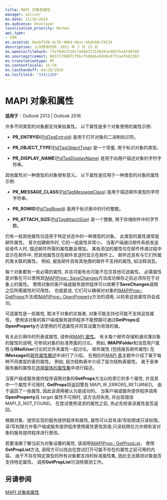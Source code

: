 ```yaml
---
title: MAPI 对象和属性
manager: soliver
ms.date: 11/16/2014
ms.audience: Developer
localization_priority: Normal
api_type:
- COM
ms.assetid: 0aebf536-dcfb-406d-86ac-65db98c78139
description: 上次修改时间：2011 年 7 月 23 日
ms.openlocfilehash: 7fef84b7519c7a9d6373198283e903fba4fd0780
ms.sourcegitcommit: 8657170d071f9bcf680aba50b9c07f2a4fb82283
ms.translationtype: MT
ms.contentlocale: zh-CN
ms.lasthandoff: 04/28/2019
ms.locfileid: "33411209"
---
```

# <a name="mapi-objects-and-properties"></a>MAPI 对象和属性

  
  
**适用于**：Outlook 2013 | Outlook 2016 
  
许多不同类型的对象都支持某些属性。 以下属性是多个对象使用的属性示例:
  
- **PR_ENTRYID**([PidTagEntryId](pidtagentryid-canonical-property.md)) 是用于打开对象的二进制标识符。
    
- **PR_OBJECT_TYPE**([PidTagObjectType](pidtagobjecttype-canonical-property.md)) 是一个常量, 用于标识对象的类型。
    
- **PR_DISPLAY_NAME**([PidTagDisplayName](pidtagdisplayname-canonical-property.md)) 是用于向用户描述对象的字符字符串。
    
其他属性对一种类型的对象很有意义。 以下属性是应用于一种类型的对象的属性示例:
  
- **PR_MESSAGE_CLASS**([PidTagMessageClass](pidtagmessageclass-canonical-property.md)) 是用于描述邮件类型的字符字符串。
    
- **PR_ROWID**([PidTagRowid](pidtagrowid-canonical-property.md)) 是用于标识表中的行的整数。
    
- **PR_ATTACH_SIZE**([PidTagAttachSize](pidtagattachsize-canonical-property.md)) 是一个整数, 用于存储附件中的字节数。
    
仍有一些其他属性仅适用于特定状态中的一种类型的对象。 此类型的属性通常是邮件属性。 首次创建邮件时, 它的一组属性非常小。 当客户端通过邮件系统发送给收件人时, 描述邮件所需的属性数会增加。 某些添加的属性仅在邮件传递过程中显示在邮件中, 而其他属性仅在邮件发送时显示在邮件上。 邮件还具有与它们所属的类关联的属性。 例如, 报告邮件具有其他类的邮件不支持的属性, 如注释消息。 
  
每个对象都有一些必需的属性, 并且可能有也可能不包含其他可选属性。 必需属性是对象在可以使用其[IMAPIProp:: SaveChanges](imapiprop-savechanges.md)方法成功保存之前必须存在于对象上的属性。 使用对象的客户端或服务提供程序可以依赖于**SaveChanges**调用之后所需属性的可用性。 也就是说, 它们可以确保对对象的[IMAPIProp:: GetProps](imapiprop-getprops.md)方法或[IMAPIProp:: OpenProperty](imapiprop-openproperty.md)方法的调用, 以检索这些属性将会成功。 
  
可选属性是一些属性, 取决于对象的实施者, 对象可能支持也可能不支持这些属性。 使用该对象的客户端或服务提供程序不能预期可通过**GetProps**或**OpenProperty**方法使用的可选属性并将其设置为有效的值。 
  
有关此引用中的列表或属性, 请参阅[MAPI 属性](mapi-properties.md)。 有关每个邮件存储和通讯簿对象的属性的说明, 可参阅对象的标准界面的讨论。 例如, **IMAPIFolder**和消息用户属性与**IMailUser**讨论的文件夹属性一起讨论。 邮件属性 (包括报告邮件属性) 在**IMessage**和[邮件属性概述](message-properties-overview.md)中进行了介绍。 在相应的[MAPI 表](mapi-tables.md)主题中介绍了属于每种不同类型的表的属性。 例如, 层次结构表中介绍了层次[](hierarchy-tables.md)结构表属性。 属于表单服务器的属性在[选择窗体的属性集](choosing-a-form-s-property-set.md)中进行描述。
  
当客户端或服务提供程序调用对象的**GetProps**方法以检索它的多个属性, 并且其中一个属性不可用时, **GetProps**将返回警告 MAPI_W_ERRORS_RETURNED。 由于返回了一些属性, 因此该调用被认为是成功的。 当客户端或服务提供程序调用**OpenProperty**且 target 属性不可用时, 该方法将失败, 并出现错误 MAPI_E_NOT_FOUND。 在尝试使用请求的属性之前, 务必先检查该属性是否返回。 
  
根据对象、提供实现的服务提供程序和属性, 属性可以具有读/写权限或只读权限。 读/写权限允许客户端或服务提供程序使用属性更改其值;只读权限仅允许拥有该对象的服务提供程序进行更改。 
  
若要准确了解当前为对象设置的属性, 请调用[IMAPIProp:: GetPropList](imapiprop-getproplist.md)。 使用**GetPropList**方法, 调用方可以找出在尝试打开可能不存在的属性之前可用的内容。 由于不存在特定类型的所有对象都支持的标准属性集, 因此无法猜测对象是否支持特定属性。 调用**GetPropList**可消除猜测工作。 
  
## <a name="see-also"></a>另请参阅



[MAPI 对象和属性](mapi-objects-and-properties.md)

